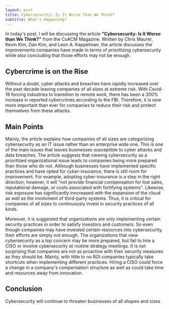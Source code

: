 ```yaml
---
layout: post
title: Cybersecurity: Is It Worse than We Think?
subtitle: What's Happening?
---
```



In today's post, I will be discussing the article **"Cybersecurity: Is It Worse than We Think?"** 
from the CoACM Magazine. Written by Chris Maurer, Kevin Kim, Dan Kim, and Leon A. Kappelman, the article discusses the improvements companies have made in terms of prioritizing cybersecurity while also concluding that those efforts may not be enough. 

## Cybercrime is on the Rise
Without a doubt, cyber attacks and breaches have rapidly increased over the past decade leaving companies of all sizes at extreme risk. With Covid-19 forcing industries to transition to remote work, there has been a 300% increase in reported cybercrimes according to the FBI. Therefore, it is now more important than ever for companies to reduce their risk and protect themselves from these attacks. 

## Main Points
Mainly, the article explains how companies of all sizes are categorizing cybersecurity as an IT issue rather than an enterprise wide one. This is one of the main issues that leaves businesses susceptible to cyber attacks and data breaches. The article suggests that viewing cybersecurity as a prioritized organizational issue leads to companies being more prepared than those who do not. Although businesses have implemented specific practices and have opted for cyber-insurance, there is still room for improvement. For example, adopting cyber-insurance is a step in the right direction; however, it will "not provide financial compensation for lost sales, reputational damage, or costs associated with fortifying systems". Likewise, risk exposure has significantly inncreased with the expansion of the cloud as well as the involvment of third-party systems. Thus, it is critical for companies of all sizes to continuously invest in security practices of all kinds.

Moreover, it is suggested that organizations are only implementing certain security practices in order to satisfy investors and customers. So even though companies may have invested certain resources into cybersecurity, their efforts are simply not enough. The organizations that view cybersecurity as a top concern may be more prepared, but fail to hire a CISO or involve cybersecurity at routine strategy meetings. It is not surprising that companies are not as proactive with their security measures as they should be. Mainly, with little to no ROI companies typically take shortcuts when implementing different practices. Hiring a CISO could force a change in a company's compensation structure as well as could take time and resources away from innovation. 

## Conclusion
Cybersecurity will continue to threaten businesses of all shapes and sizes 

